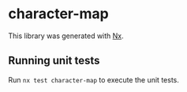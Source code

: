# character-map

This library was generated with [Nx](https://nx.dev).

## Running unit tests

Run `nx test character-map` to execute the unit tests.

